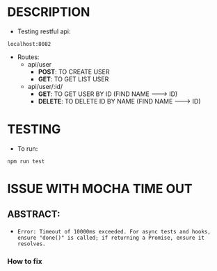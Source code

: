 # DESCRIPTION
- Testing restful api:
```
localhost:8082
```
- Routes:
  * api/user 
    + **POST**: TO CREATE USER
    + **GET**: TO GET LIST USER
  * api/user/:id/
    + **GET**: TO GET USER BY ID  (FIND NAME ---> ID)
    + **DELETE**: TO DELETE ID BY NAME (FIND NAME ---> ID)

# TESTING
- To run:
```
npm run test
```

# ISSUE WITH MOCHA TIME OUT
## ABSTRACT:
-   ```Error: Timeout of 10000ms exceeded. For async tests and hooks, ensure "done()" is called; if returning a Promise, ensure it resolves.```
### How to fix
